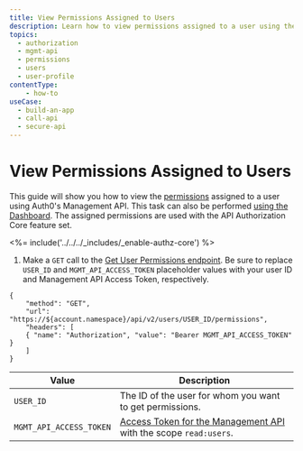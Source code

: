 ```yaml
---
title: View Permissions Assigned to Users
description: Learn how to view permissions assigned to a user using the Auth0 Management API. For use with Auth0's API Authorization Core feature set.
topics:
  - authorization
  - mgmt-api
  - permissions
  - users
  - user-profile
contentType: 
    - how-to
useCase:
  - build-an-app
  - call-api
  - secure-api
---
```

# View Permissions Assigned to Users

This guide will show you how to view the [permissions](/authorization/concepts/rbac) assigned to a user using Auth0's Management API. This task can also be performed [using the Dashboard](/dashboard/guides/users/view-user-permissions). The assigned permissions are used with the API Authorization Core feature set.

<%= include('../../../_includes/_enable-authz-core') %>

1. Make a `GET` call to the [Get User Permissions endpoint](/api/management/v2#!/users/get_user_permissions). Be sure to replace `USER_ID` and `MGMT_API_ACCESS_TOKEN` placeholder values with your user ID and Management API Access Token, respectively.

```har
{
	"method": "GET",
	"url": "https://${account.namespace}/api/v2/users/USER_ID/permissions",
	"headers": [
   	{ "name": "Authorization", "value": "Bearer MGMT_API_ACCESS_TOKEN" }
	]
}
```

| **Value** | **Description** |
| - | - |
| `USER_ID` | Τhe ID of the user for whom you want to get permissions. |
| `MGMT_API_ACCESS_TOKEN` | [Access Token for the Management API](/api/management/v2/tokens) with the scope `read:users`. |